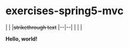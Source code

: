 # exercises-spring5-mvc
|  |  |~~strikethrough text~~
|--|--|
|  |  |

**Hello, world!**
<!--stackedit_data:
eyJoaXN0b3J5IjpbLTIwNDk4MjczMzksLTY3NTEzNzg1NV19
-->